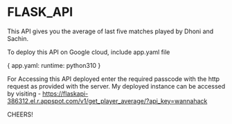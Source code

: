 # FLASK_API

This API gives you the average of last five matches played by Dhoni and Sachin.

To deploy this API on Google cloud, include app.yaml file

{
  app.yaml:
  runtime: python310
 }
 
For Accessing this API deployed enter the required passcode with the http request as provided  with the server.
My deployed instance can be accessed by visiting - https://flaskapi-386312.el.r.appspot.com/v1/get_player_average/?api_key=wannahack

CHEERS!
